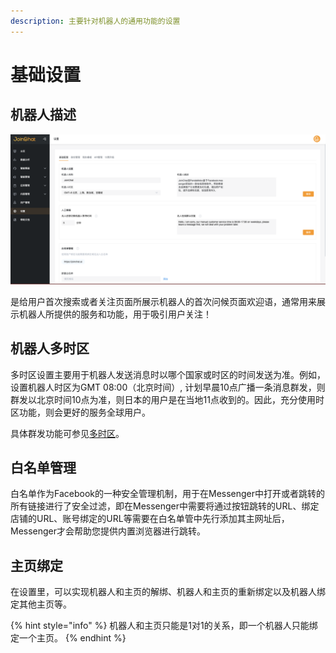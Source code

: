 ```yaml
---
description: 主要针对机器人的通用功能的设置
---
```


# 基础设置

## 机器人描述

![&#x8BBE;&#x7F6E;&#x9875;&#x9762;](../.gitbook/assets/image%20%28198%29.png)

是给用户首次搜索或者关注页面所展示机器人的首次问候页面欢迎语，通常用来展示机器人所提供的服务和功能，用于吸引用户关注！

## 机器人多时区

多时区设置主要用于机器人发送消息时以哪个国家或时区的时间发送为准。例如，设置机器人时区为GMT 08:00（北京时间）, 计划早晨10点广播一条消息群发，则群发以北京时间10点为准，则日本的用户是在当地11点收到的。因此，充分使用时区功能，则会更好的服务全球用户。

具体群发功能可参见[多时区](../zhi-neng-ying-xiao/guang-bo-qun-fa.md#duo-shi-qu)。

## 白名单管理

白名单作为Facebook的一种安全管理机制，用于在Messenger中打开或者跳转的所有链接进行了安全过滤，即在Messenger中需要将通过按钮跳转的URL、绑定店铺的URL、账号绑定的URL等需要在白名单管中先行添加其主网址后，Messenger才会帮助您提供内置浏览器进行跳转。

## 主页绑定

在设置里，可以实现机器人和主页的解绑、机器人和主页的重新绑定以及机器人绑定其他主页等。

{% hint style="info" %}
机器人和主页只能是1对1的关系，即一个机器人只能绑定一个主页。
{% endhint %}

